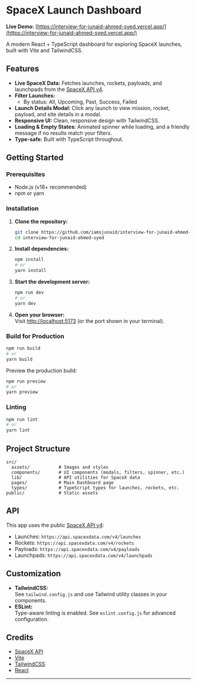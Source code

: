 # SpaceX Launch Dashboard

**Live Demo:** [https://interview-for-junaid-ahmed-syed.vercel.app/](https://interview-for-junaid-ahmed-syed.vercel.app/)

A modern React + TypeScript dashboard for exploring SpaceX launches, built with Vite and TailwindCSS.

## Features

- **Live SpaceX Data:** Fetches launches, rockets, payloads, and launchpads from the [SpaceX API v4](https://github.com/r-spacex/SpaceX-API).
- **Filter Launches:**  
  - By status: All, Upcoming, Past, Success, Failed  
- **Launch Details Modal:** Click any launch to view mission, rocket, payload, and site details in a modal.
- **Responsive UI:** Clean, responsive design with TailwindCSS.
- **Loading & Empty States:** Animated spinner while loading, and a friendly message if no results match your filters.
- **Type-safe:** Built with TypeScript throughout.

## Getting Started

### Prerequisites

- Node.js (v18+ recommended)
- npm or yarn

### Installation

1. **Clone the repository:**
   ```bash
   git clone https://github.com/iamsjunaid/interview-for-junaid-ahmed-syed/
   cd interview-for-junaid-ahmed-syed
   ```

2. **Install dependencies:**
   ```bash
   npm install
   # or
   yarn install
   ```

3. **Start the development server:**
   ```bash
   npm run dev
   # or
   yarn dev
   ```

4. **Open your browser:**  
   Visit [http://localhost:5173](http://localhost:5173) (or the port shown in your terminal).

### Build for Production

```bash
npm run build
# or
yarn build
```

Preview the production build:
```bash
npm run preview
# or
yarn preview
```

### Linting

```bash
npm run lint
# or
yarn lint
```

## Project Structure

```
src/
  assets/           # Images and styles
  components/       # UI components (modals, filters, spinner, etc.)
  lib/              # API utilities for SpaceX data
  pages/            # Main Dashboard page
  types/            # TypeScript types for launches, rockets, etc.
public/             # Static assets
```

## API

This app uses the public [SpaceX API v4](https://github.com/r-spacex/SpaceX-API):

- Launches: `https://api.spacexdata.com/v4/launches`
- Rockets: `https://api.spacexdata.com/v4/rockets`
- Payloads: `https://api.spacexdata.com/v4/payloads`
- Launchpads: `https://api.spacexdata.com/v4/launchpads`

## Customization

- **TailwindCSS:**  
  See `tailwind.config.js` and use Tailwind utility classes in your components.
- **ESLint:**  
  Type-aware linting is enabled. See `eslint.config.js` for advanced configuration.

## Credits

- [SpaceX API](https://github.com/r-spacex/SpaceX-API)
- [Vite](https://vitejs.dev/)
- [TailwindCSS](https://tailwindcss.com/)
- [React](https://react.dev/)

---
